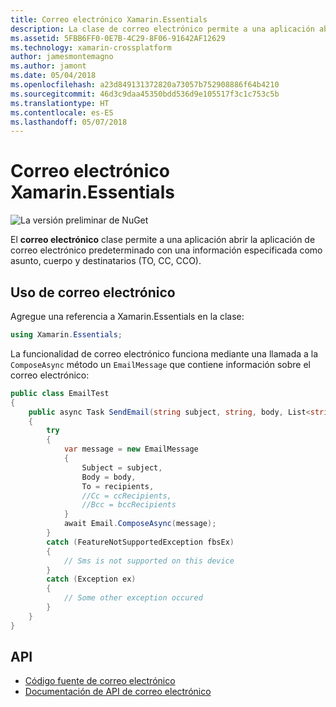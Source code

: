 ```yaml
---
title: Correo electrónico Xamarin.Essentials
description: La clase de correo electrónico permite a una aplicación abrir la aplicación de correo electrónico predeterminado con una información especificada como asunto, cuerpo y destinatarios (TO, CC, CCO).
ms.assetid: 5FBB6FF0-0E7B-4C29-8F06-91642AF12629
ms.technology: xamarin-crossplatform
author: jamesmontemagno
ms.author: jamont
ms.date: 05/04/2018
ms.openlocfilehash: a23d849131372820a73057b752908886f64b4210
ms.sourcegitcommit: 46d3c9daa45350bdd536d9e105517f3c1c753c5b
ms.translationtype: HT
ms.contentlocale: es-ES
ms.lasthandoff: 05/07/2018
---
```

# <a name="xamarinessentials-email"></a>Correo electrónico Xamarin.Essentials

![La versión preliminar de NuGet](~/media/shared/pre-release.png)

El **correo electrónico** clase permite a una aplicación abrir la aplicación de correo electrónico predeterminado con una información especificada como asunto, cuerpo y destinatarios (TO, CC, CCO).

## <a name="using-email"></a>Uso de correo electrónico

Agregue una referencia a Xamarin.Essentials en la clase:

```csharp
using Xamarin.Essentials;
```

La funcionalidad de correo electrónico funciona mediante una llamada a la `ComposeAsync` método un `EmailMessage` que contiene información sobre el correo electrónico:

```csharp
public class EmailTest
{
    public async Task SendEmail(string subject, string, body, List<string> recipients)
    {
        try
        {
            var message = new EmailMessage
            {
                Subject = subject,
                Body = body,
                To = recipients,
                //Cc = ccRecipients,
                //Bcc = bccRecipients
            }
            await Email.ComposeAsync(message);
        }
        catch (FeatureNotSupportedException fbsEx)
        {
            // Sms is not supported on this device
        }
        catch (Exception ex)
        {
            // Some other exception occured
        }
    }
}
```

## <a name="api"></a>API

- [Código fuente de correo electrónico](https://github.com/xamarin/Essentials/tree/master/Essentials/Email)
- [Documentación de API de correo electrónico](xref:Xamarin.Essentials.Email)
